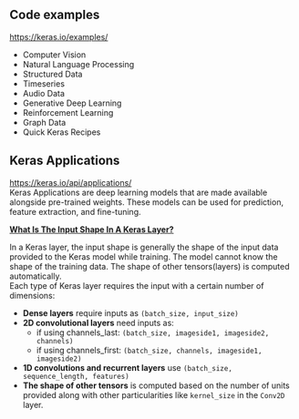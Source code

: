 ## Code examples
https://keras.io/examples/
- Computer Vision
- Natural Language Processing
- Structured Data
- Timeseries
- Audio Data
- Generative Deep Learning
- Reinforcement Learning
- Graph Data
- Quick Keras Recipes

## Keras Applications
https://keras.io/api/applications/  
Keras Applications are deep learning models that are made available alongside pre-trained weights. These models can be used for prediction, feature extraction, and fine-tuning.

[**What Is The Input Shape In A Keras Layer?**](https://wandb.ai/ayush-thakur/dl-question-bank/reports/Keras-Layer-Input-Explanation-With-Code-Samples--VmlldzoyMDIzMDU#:~:text=4%20%3D%2048%20elements.-,What%20Is%20The%20Input%20Shape%20In%20A%20Keras%20Layer%3F,(layers)%20is%20computed%20automatically.)

In a Keras layer, the input shape is generally the shape of the input data provided to the Keras model while training. The model cannot know the shape of the training data. The shape of other tensors(layers) is computed automatically.  
Each type of Keras layer requires the input with a certain number of dimensions:
- **Dense layers** require inputs as `(batch_size, input_size)`
- **2D convolutional layers** need inputs as:
  - if using channels_last: `(batch_size, imageside1, imageside2, channels)`
  - if using channels_first: `(batch_size, channels, imageside1, imageside2)`
- **1D convolutions and recurrent layers** use `(batch_size, sequence_length, features)`
- **The shape of other tensors** is computed based on the number of units provided along with other particularities like `kernel_size` in the `Conv2D` layer.


